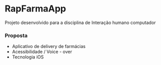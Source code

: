 # RapFarmaApp
Projeto desenvolvido para a disciplina de Interação humano computador
### Proposta
* Aplicativo de delivery de farmácias
* Acessibilidade / Voice - over
* Tecnologia iOS
